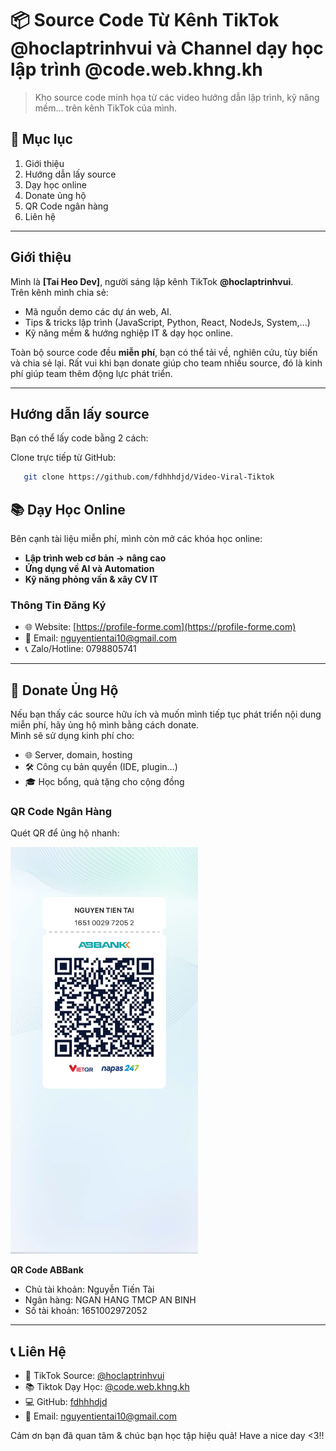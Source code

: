 # 📦 Source Code Từ Kênh TikTok @hoclaptrinhvui và Channel dạy học lập trình @code.web.khng.kh

> Kho source code minh họa từ các video hướng dẫn lập trình, kỹ năng mềm… trên kênh TikTok của mình.

## 📖 Mục lục
1. Giới thiệu  
2. Hướng dẫn lấy source  
3. Dạy học online  
4. Donate ủng hộ  
5. QR Code ngân hàng  
6. Liên hệ  

---

## Giới thiệu
Mình là **[Tai Heo Dev]**, người sáng lập kênh TikTok **@hoclaptrinhvui**.  
Trên kênh mình chia sẻ:  
- Mã nguồn demo các dự án web, AI.  
- Tips & tricks lập trình (JavaScript, Python, React, NodeJs, System,...)  
- Kỹ năng mềm & hướng nghiệp IT & dạy học online. 

Toàn bộ source code đều **miễn phí**, bạn có thể tải về, nghiên cứu, tùy biến và chia sẻ lại.
Rất vui khi bạn donate giúp cho team nhiều source, đó là kinh phí giúp team thêm động lực phát triển.

---

## Hướng dẫn lấy source
Bạn có thể lấy code bằng 2 cách:

Clone trực tiếp từ GitHub:
```bash
   git clone https://github.com/fdhhhdjd/Video-Viral-Tiktok
```

## 📚 Dạy Học Online

Bên cạnh tài liệu miễn phí, mình còn mở các khóa học online:

- **Lập trình web cơ bản → nâng cao**
- **Ứng dụng về AI và Automation**
- **Kỹ năng phỏng vấn & xây CV IT**

### Thông Tin Đăng Ký

- 🌐 Website: [https://profile-forme.com](https://profile-forme.com)
- 📧 Email: nguyentientai10@gmail.com
- 📞 Zalo/Hotline: 0798805741

---

## 💖 Donate Ủng Hộ

Nếu bạn thấy các source hữu ích và muốn mình tiếp tục phát triển nội dung miễn phí, hãy ủng hộ mình bằng cách donate.  
Mình sẽ sử dụng kinh phí cho:

- 🌐 Server, domain, hosting
- 🛠️ Công cụ bản quyền (IDE, plugin…)
- 🎓 Học bổng, quà tặng cho cộng đồng

### QR Code Ngân Hàng

Quét QR để ủng hộ nhanh:

<img src="./assets/main/abbank.jpg" alt="QR Code ABBank" width="300">


**QR Code ABBank**  
- Chủ tài khoản: Nguyễn Tiến Tài  
- Ngân hàng: NGAN HANG TMCP AN BINH  
- Số tài khoản: 1651002972052

---

## 📞 Liên Hệ

- 🎥 TikTok Source: [@hoclaptrinhvui](https://www.tiktok.com/@hoclaptrinhvui)
- 📚 Tiktok Dạy Học: [@code.web.khng.kh](https://www.tiktok.com/@code.web.khng.kh)
- 💻 GitHub: [fdhhhdjd](https://github.com/fdhhhdjd)
- 📧 Email: [nguyentientai10@gmail.com](mailto:nguyentientai10@gmail.com)

Cảm ơn bạn đã quan tâm & chúc bạn học tập hiệu quả! Have a nice day <3!!

